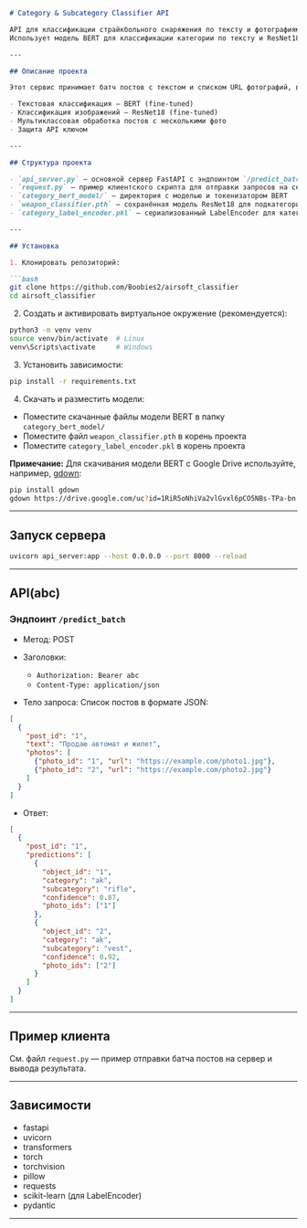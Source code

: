 
````markdown
# Category & Subcategory Classifier API

API для классификации страйкбольного снаряжения по тексту и фотографиям постов.  
Использует модель BERT для классификации категории по тексту и ResNet18 для классификации подкатегории по изображениям.

---

## Описание проекта

Этот сервис принимает батч постов с текстом и списком URL фотографий, возвращает предсказания категории и подкатегории для каждого объекта (фото) с указанием уверенности модели.

- Текстовая классификация — BERT (fine-tuned)
- Классификация изображений — ResNet18 (fine-tuned)
- Мультиклассовая обработка постов с несколькими фото
- Защита API ключом

---

## Структура проекта

- `api_server.py` — основной сервер FastAPI с эндпоинтом `/predict_batch`
- `request.py` — пример клиентского скрипта для отправки запросов на сервер
- `category_bert_model/` — директория с моделью и токенизатором BERT
- `weapon_classifier.pth` — сохранённая модель ResNet18 для подкатегорий
- `category_label_encoder.pkl` — сериализованный LabelEncoder для категорий

---

## Установка

1. Клонировать репозиторий:

```bash
git clone https://github.com/Boobies2/airsoft_classifier
cd airsoft_classifier
````

2. Создать и активировать виртуальное окружение (рекомендуется):

```bash
python3 -m venv venv
source venv/bin/activate  # Linux
venv\Scripts\activate     # Windows
```

3. Установить зависимости:

```bash
pip install -r requirements.txt
```

4. Скачать и разместить модели:

* Поместите скачанные файлы модели BERT в папку `category_bert_model/`
* Поместите файл `weapon_classifier.pth` в корень проекта
* Поместите `category_label_encoder.pkl` в корень проекта

**Примечание:** Для скачивания модели BERT с Google Drive используйте, например, [gdown](https://github.com/wkentaro/gdown):

```bash
pip install gdown
gdown https://drive.google.com/uc?id=1RiR5oNhiVa2vlGvxl6pCO5NBs-TPa-bn -O category_bert_model/model.safetensors
```

---

## Запуск сервера

```bash
uvicorn api_server:app --host 0.0.0.0 --port 8000 --reload
```

---

## API(abc)

### Эндпоинт `/predict_batch`

* Метод: POST
* Заголовки:

  * `Authorization: Bearer abc`
  * `Content-Type: application/json`
* Тело запроса: Список постов в формате JSON:

```json
[
  {
    "post_id": "1",
    "text": "Продаю автомат и жилет",
    "photos": [
      {"photo_id": "1", "url": "https://example.com/photo1.jpg"},
      {"photo_id": "2", "url": "https://example.com/photo2.jpg"}
    ]
  }
]
```

* Ответ:

```json
[
  {
    "post_id": "1",
    "predictions": [
      {
        "object_id": "1",
        "category": "ak",
        "subcategory": "rifle",
        "confidence": 0.87,
        "photo_ids": ["1"]
      },
      {
        "object_id": "2",
        "category": "ak",
        "subcategory": "vest",
        "confidence": 0.92,
        "photo_ids": ["2"]
      }
    ]
  }
]
```

---

## Пример клиента

См. файл `request.py` — пример отправки батча постов на сервер и вывода результата.

---

## Зависимости

* fastapi
* uvicorn
* transformers
* torch
* torchvision
* pillow
* requests
* scikit-learn (для LabelEncoder)
* pydantic

---
